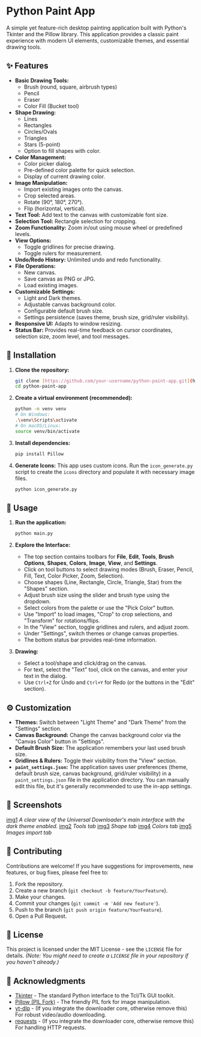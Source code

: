 # Python Paint App

A simple yet feature-rich desktop painting application built with Python's Tkinter and the Pillow library. This application provides a classic paint experience with modern UI elements, customizable themes, and essential drawing tools.

## ✨ Features

* **Basic Drawing Tools:**
    * Brush (round, square, airbrush types)
    * Pencil
    * Eraser
    * Color Fill (Bucket tool)
* **Shape Drawing:**
    * Lines
    * Rectangles
    * Circles/Ovals
    * Triangles
    * Stars (5-point)
    * Option to fill shapes with color.
* **Color Management:**
    * Color picker dialog.
    * Pre-defined color palette for quick selection.
    * Display of current drawing color.
* **Image Manipulation:**
    * Import existing images onto the canvas.
    * Crop selected areas.
    * Rotate (90°, 180°, 270°).
    * Flip (horizontal, vertical).
* **Text Tool:** Add text to the canvas with customizable font size.
* **Selection Tool:** Rectangle selection for cropping.
* **Zoom Functionality:** Zoom in/out using mouse wheel or predefined levels.
* **View Options:**
    * Toggle gridlines for precise drawing.
    * Toggle rulers for measurement.
* **Undo/Redo History:** Unlimited undo and redo functionality.
* **File Operations:**
    * New canvas.
    * Save canvas as PNG or JPG.
    * Load existing images.
* **Customizable Settings:**
    * Light and Dark themes.
    * Adjustable canvas background color.
    * Configurable default brush size.
    * Settings persistence (saves theme, brush size, grid/ruler visibility).
* **Responsive UI:** Adapts to window resizing.
* **Status Bar:** Provides real-time feedback on cursor coordinates, selection size, zoom level, and tool messages.

## 🚀 Installation

1.  **Clone the repository:**
    ```bash
    git clone [https://github.com/your-username/python-paint-app.git](https://github.com/your-username/python-paint-app.git)
    cd python-paint-app
    ```

2.  **Create a virtual environment (recommended):**
    ```bash
    python -m venv venv
    # On Windows:
    .\venv\Scripts\activate
    # On macOS/Linux:
    source venv/bin/activate
    ```

3.  **Install dependencies:**
    ```bash
    pip install Pillow
    ```

4.  **Generate Icons:**
    This app uses custom icons. Run the `icon_generate.py` script to create the `icons` directory and populate it with necessary image files.
    ```bash
    python icon_generate.py
    ```

## 🎨 Usage

1.  **Run the application:**
    ```bash
    python main.py
    ```

2.  **Explore the Interface:**
    * The top section contains toolbars for **File**, **Edit**, **Tools**, **Brush Options**, **Shapes**, **Colors**, **Image**, **View**, and **Settings**.
    * Click on tool buttons to select drawing modes (Brush, Eraser, Pencil, Fill, Text, Color Picker, Zoom, Selection).
    * Choose shapes (Line, Rectangle, Circle, Triangle, Star) from the "Shapes" section.
    * Adjust brush size using the slider and brush type using the dropdown.
    * Select colors from the palette or use the "Pick Color" button.
    * Use "Import" to load images, "Crop" to crop selections, and "Transform" for rotations/flips.
    * In the "View" section, toggle gridlines and rulers, and adjust zoom.
    * Under "Settings", switch themes or change canvas properties.
    * The bottom status bar provides real-time information.

3.  **Drawing:**
    * Select a tool/shape and click/drag on the canvas.
    * For text, select the "Text" tool, click on the canvas, and enter your text in the dialog.
    * Use `Ctrl+Z` for Undo and `Ctrl+Y` for Redo (or the buttons in the "Edit" section).

## ⚙️ Customization

* **Themes:** Switch between "Light Theme" and "Dark Theme" from the "Settings" section.
* **Canvas Background:** Change the canvas background color via the "Canvas Color" button in "Settings".
* **Default Brush Size:** The application remembers your last used brush size.
* **Gridlines & Rulers:** Toggle their visibility from the "View" section.
* **`paint_settings.json`:** The application saves user preferences (theme, default brush size, canvas background, grid/ruler visibility) in a `paint_settings.json` file in the application directory. You can manually edit this file, but it's generally recommended to use the in-app settings.

## 📸 Screenshots

[img1](/img1.png)
_A clear view of the Universal Downloader's main interface with the dark theme enabled._
[img2](/img2.png)
_Tools tab_
[img3](/img3.png)
_Shape tab_
[img4](/img4.png)
_Colors tab_
[img5](/img5.png)
_Images import tab_

## 🤝 Contributing

Contributions are welcome! If you have suggestions for improvements, new features, or bug fixes, please feel free to:

1.  Fork the repository.
2.  Create a new branch (`git checkout -b feature/YourFeature`).
3.  Make your changes.
4.  Commit your changes (`git commit -m 'Add new feature'`).
5.  Push to the branch (`git push origin feature/YourFeature`).
6.  Open a Pull Request.

## 📄 License

This project is licensed under the MIT License - see the `LICENSE` file for details. *(Note: You might need to create a `LICENSE` file in your repository if you haven't already.)*

## 🙏 Acknowledgments

* [Tkinter](https://docs.python.org/3/library/tkinter.html) - The standard Python interface to the Tcl/Tk GUI toolkit.
* [Pillow (PIL Fork)](https://python-pillow.org/) - The friendly PIL fork for image manipulation.
* [yt-dlp](https://github.com/yt-dlp/yt-dlp) - (If you integrate the downloader core, otherwise remove this) For robust video/audio downloading.
* [requests](https://requests.readthedocs.io/en/latest/) - (If you integrate the downloader core, otherwise remove this) For handling HTTP requests.
